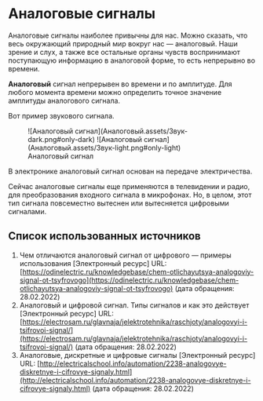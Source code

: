 # Аналоговые сигналы

Аналоговые сигналы наиболее привычны для нас. Можно сказать, что весь окружающий природный мир вокруг нас — аналоговый. Наши зрение и слух, а также все остальные органы чувств воспринимают поступающую информацию в аналоговой форме, то есть непрерывно во времени. 

**Аналоговый** сигнал непрерывен во времени и по амплитуде. Для любого момента времени можно определить точное значение амплитуды аналогового сигнала.

Вот пример звукового сигнала.

<figure markdown>
  ![Аналоговый сигнал](Аналоговый.assets/Звук-dark.png#only-dark)
  ![Аналоговый сигнал](Аналоговый.assets/Звук-light.png#only-light)
  <figcaption>Аналоговый сигнал</figcaption>
</figure>


В электронике аналоговый сигнал основан на передаче электричества.

Сейчас аналоговые сигналы еще применяются в телевидении и радио, для преобразования входного сигнала в микрофонах. Но, в целом, этот тип сигнала повсеместно вытеснен или вытесняется цифровыми сигналами.

## Список использованных источников

1. Чем отличаются аналоговый сигнал от цифрового — примеры использования [Электронный ресурс] URL: [https://odinelectric.ru/knowledgebase/chem-otlichayutsya-analogoviy-signal-ot-tsyfrovogo](https://odinelectric.ru/knowledgebase/chem-otlichayutsya-analogoviy-signal-ot-tsyfrovogo) (дата обращения: 28.02.2022)
1. Аналоговый и цифровой сигнал. Типы сигналов и как это действует [Электронный ресурс] URL: [https://electrosam.ru/glavnaja/jelektrotehnika/raschjoty/analogovyi-i-tsifrovoi-signal/](https://electrosam.ru/glavnaja/jelektrotehnika/raschjoty/analogovyi-i-tsifrovoi-signal/) (дата обращения: 28.02.2022)
1. Аналоговые, дискретные и цифровые сигналы [Электронный ресурс] URL: [http://electricalschool.info/automation/2238-analogovye-diskretnye-i-cifrovye-signaly.html](http://electricalschool.info/automation/2238-analogovye-diskretnye-i-cifrovye-signaly.html) (дата обращения: 28.02.2022)